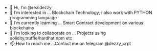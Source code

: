 - 👋 Hi, I’m @realdezzy
- 👀 I’m interested in ... Blockchain Technology, i also work with PYTHON programming language
- 🌱 I’m currently learning ... Smart Contract development on various blockchains
- 💞️ I’m looking to collaborate on ... Projects using solidity,truffle/hardhat,npm etc
- 📫 How to reach me ...Contact me on telegram @dezzy_crpt

<!---
realdezzy/realdezzy is a ✨ special ✨ repository because its `README.md` (this file) appears on your GitHub profile.
You can click the Preview link to take a look at your changes.
--->
